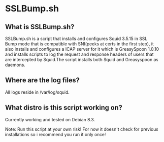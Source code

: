 SSLBump.sh
==========
What is SSLBump.sh?
------------------------------------------------
SSLBump.sh is a script that installs and configures Squid 3.5.15 in SSL Bump mode that is compatible
with SNI(peeks at certs in the first step), it also installs and configures a ICAP server for it which
is GreasySpoon 1.0.10 and installs scripts to log the request and response headers of users that are intercepted
by Squid.The script installs both Squid and Greasyspoon as daemons.

Where are the log files?
------------------------------------------------
All logs reside in /var/log/squid.

What distro is this script working on?
------------------------------------------------
Currently working and tested on Debian 8.3.

Note: Run this script at your own risk! For now it doesn't check for previous installations so i recommend you run it only once!
